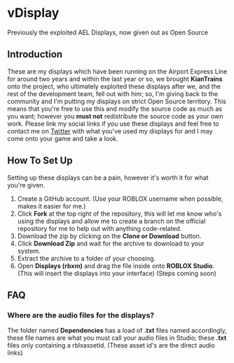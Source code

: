 # vDisplay
Previously the exploited AEL Displays, now given out as Open Source

## Introduction
These are my displays which have been running on the Airport Express Line for around two years and within the last year or so, we brought **KianTrains** onto the project, who ultimately exploited these displays after we, and the rest of the development team, fell out with him; so, I'm giving back to the community and I'm putting my displays on strict Open Source territory. This means that you're free to use this and modify the source code as much as you want; however you **must not** redistribute the source code as your own work. Please link my social links if you use these displays and feel free to contact me on [Twitter](https://twitter.com/xSklzxDark) with what you've used my displays for and I may come onto your game and take a look.

## How To Set Up
Setting up these displays can be a pain, however it's worth it for what you're given.

1. Create a GitHub account. (Use your ROBLOX username when possible, makes it easier for me.)
2. Click **Fork** at the top right of the repository, this will let me know who's using the displays and allow me to create a branch on the official repository for me to help out with anything code-related.
3. Download the zip by clicking on the **Clone or Download** button.
4. Click **Download Zip** and wait for the archive to download to your system.
5. Extract the archive to a folder of your choosing.
6. Open **Displays (rbxm)** and drag the file inside onto **ROBLOX Studio**. (This will insert the displays into your interface)
(Steps coming soon)

## FAQ

### Where are the audio files for the displays?
The folder named **Dependencies** has a load of **.txt** files named accordingly, these file names are what you must call your audio files in Studio; these **.txt** files only containing a rblxassetid. (These asset id's are the direct audio links)
